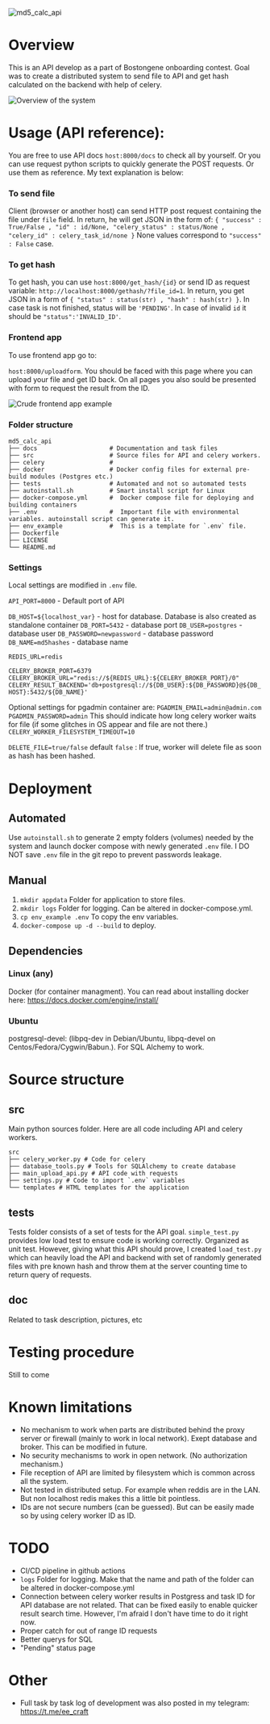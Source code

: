<!-- https://github.com/mikprin/md5_calc_api/actions/workflows/docker-image.yml -->
![md5_calc_api](https://github.com/mikprin/md5_calc_api/actions/workflows/docker-image.yml/badge.svg)
# Overview
This is an API develop as a part of Bostongene onboarding contest. Goal was to create a distributed system to send file to API and get hash calculated on the backend with help of celery.

![Overview of the system](./doc/MD5_API_schematic_diagram.png)

# Usage (API reference):
You are free to use API docs `host:8000/docs` to check all by yourself. Or you can use request python scripts to quickly generate the POST requests. Or use them as reference. My text explanation is below:
### To send file
Client (browser or another host) can send HTTP post request containing the file under `file` field. In return, he will get JSON in the form of:
`{ "success" : True/False , "id" : id/None, "celery_status" : status/None , "celery_id" : celery_task_id/none }`
None values correspond to `"success" : False` case.
### To get hash
To get hash, you can use `host:8000/get_hash/{id}` or send ID as request variable: `http://localhost:8000/gethash/?file_id=1`. In return, you get JSON in a form of `{ "status" : status(str) , "hash" : hash(str) }`. In case task is not finished, status will be `'PENDING'`. In case of invalid `id` it should be `"status":'INVALID_ID'`.


### Frontend app

To use frontend app go to:

`host:8000/uploadform`. You should be faced with this page where you can upload your file and get ID back. On all pages you also sould be presented with form to request the result from the ID.


![Crude frontend app example](./doc/frontend_example.png)
### Folder structure

    md5_calc_api
    ├── docs                    # Documentation and task files
    ├── src                     # Source files for API and celery workers. 
    ├── celery                  # 
    ├── docker                  # Docker config files for external pre-build modules (Postgres etc.) 
    ├── tests                   # Automated and not so automated tests
    ├── autoinstall.sh          # Smart install script for Linux
    ├── docker-compose.yml      #  Docker compose file for deploying and building containers
    ├── .env                    #  Important file with environmental variables. autoinstall script can generate it.
    ├── env_example             #  This is a template for `.env` file.
    ├── Dockerfile
    ├── LICENSE
    └── README.md

### Settings

Local settings are modified in `.env` file.

`API_PORT=8000` - Default port of API

`DB_HOST=${localhost_var}` - host for database. Database is also created as standalone container
`DB_PORT=5432` - database port
`DB_USER=postgres` - database user
`DB_PASSWORD=newpassword` - database password
`DB_NAME=md5hashes` - database name

`REDIS_URL=redis` 

`CELERY_BROKER_PORT=6379`
`CELERY_BROKER_URL="redis://${REDIS_URL}:${CELERY_BROKER_PORT}/0"`
`CELERY_RESULT_BACKEND='db+postgresql://${DB_USER}:${DB_PASSWORD}@${DB_HOST}:5432/${DB_NAME}'`

Optional settings for pgadmin container are:
`PGADMIN_EMAIL=admin@admin.com`
`PGADMIN_PASSWORD=admin`
This should indicate how long celery worker waits for file (if some glitches in OS appear and file are not there.)
`CELERY_WORKER_FILESYSTEM_TIMEOUT=10`

`DELETE_FILE=true/false` default `false` : If true, worker will delete file as soon as hash has been hashed. 
# Deployment
## Automated
Use `autoinstall.sh` to generate 2 empty folders (volumes) needed by the system and launch docker compose with newly generated `.env` file. I DO NOT save `.env` file in the git repo to prevent passwords leakage.

## Manual
1. `mkdir appdata` Folder for application to store files.
2. `mkdir logs` Folder for logging. Can be altered in docker-compose.yml.
3. `cp env_example .env` To copy the env variables.
4. `docker-compose up -d --build` to deploy.


## Dependencies
### Linux (any)
Docker (for container managment). You can read about installing docker here: https://docs.docker.com/engine/install/
### Ubuntu
postgresql-devel: (libpq-dev in Debian/Ubuntu, libpq-devel on Centos/Fedora/Cygwin/Babun.). For SQL Alchemy to work.

# Source structure

## src

Main python sources folder. Here are all code including API and celery workers.


    src
    ├── celery_worker.py # Code for celery
    ├── database_tools.py # Tools for SQLAlchemy to create database
    ├── main_upload_api.py # API code with requests
    ├── settings.py # Code to import `.env` variables
    └── templates # HTML templates for the application

## tests
Tests folder consists of a set of tests for the API goal. `simple_test.py` provides low load test to ensure code is working correctly. Organized as unit test. However, giving what this API should prove, I created `load_test.py` which can heavily load the API and backend with set of randomly generated files with pre known hash and throw them at the server counting time to return query of requests. 

## doc

Related to task description, pictures, etc

# Testing procedure

Still to come


# Known limitations
* No mechanism to work when parts are distributed behind the proxy server or firewall (mainly to work in local network). Exept database and broker. This can be modified in future.
* No security mechanisms to work in open network. (No authorization mechanism.)
* File reception of API are limited by filesystem which is common across all the system.
* Not tested in distributed setup. For example when reddis are in the LAN. But non localhost redis makes this a little bit pointless.
* IDs are not secure numbers (can be guessed). But can be easily made so by using celery worker ID as ID.

# TODO
* CI/CD pipeline in github actions
* `logs` Folder for logging. Make that the name and path of the folder can be altered in docker-compose.yml
* Connection between celery worker results in Postgress and task ID for API database are not related. That can be fixed easily to enable quicker result search time. However, I'm afraid I don't have time to do it right now.
* Proper catch for out of range ID requests
* Better querys for SQL
* "Pending" status page

# Other
* Full task by task log of development was also posted in my telegram: https://t.me/ee_craft


